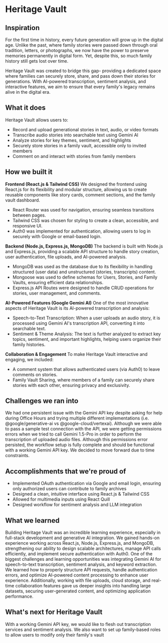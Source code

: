 # Heritage Vault

## Inspiration
For the first time in history, every future generation will grow up in the digital age. Unlike the past, where family stories were passed down through oral tradition, letters, or photographs, we now have the power to preserve memories permanently in digital form. Yet, despite this, so much family history still gets lost over time.

Heritage Vault was created to bridge this gap- providing a dedicated space where families can securely store, share, and pass down their stories for generations. With AI-powered transcription, sentiment analysis, and interactive features, we aim to ensure that every family's legacy remains alive in the digital era.

## What it does
Heritage Vault allows users to:
- Record and upload generational stories in text, audio, or video formats
- Transcribe audio stories into searchable text using Gemini AI
- Analyze stories for key themes, sentiment, and highlights
- Securely store stories in a family vault, accessible only to invited members
- Comment on and interact with stories from family members

## How we built it
**Frontend (React.js & Tailwind CSS)**
We designed the frontend using React.js for its flexibility and modular structure, allowing us to create reusable components like story cards, comment sections, and the family vault dashboard.

- React Router was used for navigation, ensuring seamless transitions between pages.
- Tailwind CSS was chosen for styling to create a clean, accessible, and responsive UI.
- Auth0 was implemented for authentication, allowing users to log in securely with Google or email-based login.

**Backend (Node.js, Express.js, MongoDB)**
The backend is built with Node.js and Express.js, providing a scalable API structure to handle story creation, user authentication, file uploads, and AI-powered analysis.

- MongoDB was used as the database due to its flexibility in handling structured (user data) and unstructured (stories, transcripts) content.
- Mongoose was used to define schemas for Users, Stories, and Family Vaults, ensuring efficient data relationships.
- Express.js API Routes were designed to handle CRUD operations for stories, user management, and comments.

**AI-Powered Features (Google Gemini AI)**
One of the most innovative aspects of Heritage Vault is its AI-powered transcription and analysis:

- Speech-to-Text Transcription: When a user uploads an audio story, it is processed using Gemini AI's transcription API, converting it into searchable text.
- Sentiment & Theme Analysis: The text is further analyzed to extract key topics, sentiment, and important highlights, helping users organize their family histories.

**Collaboration & Engagement**
To make Heritage Vault interactive and engaging, we included:

- A comment system that allows authenticated users (via Auth0) to leave comments on stories.
- Family Vault Sharing, where members of a family can securely share stories with each other, ensuring privacy and exclusivity.

## Challenges we ran into
We had one persistent issue with the Gemini API key despite asking for help during Office Hours and trying multiple different implementations (i.e. @google/generative-ai vs @google-cloud/vertexai). Although we were able to pass a sample test connection with the API, we were getting permissions errors when we tried to call Gemini 1.5-Pro in order to perform the transcription of uploaded audio files. Although this permissions error persisted, the workflow setup is fully complete and should be functional with a working Gemini API key. We decided to move forward due to time constraints. 

## Accomplishments that we're proud of
- Implemented OAuth authentication via Google and email login, ensuring only authorized users can contribute to family archives
- Designed a clean, intuitive interface using React.js & Tailwind CSS
- Allowed for multimedia inputs using React Quill
- Designed workflow for sentiment analysis and LLM integration

## What we learned
Building Heritage Vault was an incredible learning experience, especially in full-stack development and generative AI integration. We gained hands-on experience working across React.js, Node.js, Express.js, and MongoDB, strengthening our ability to design scalable architectures, manage API calls efficiently, and implement secure authentication with Auth0. One of the biggest challenges and learning opportunities was integrating Gemini AI for speech-to-text transcription, sentiment analysis, and keyword extraction. We learned how to properly structure API requests, handle authentication errors, and optimize AI-powered content processing to enhance user experience. Additionally, working with file uploads, cloud storage, and real-time collaboration features gave us deeper insights into handling large datasets, securing user-generated content, and optimizing application performance.

## What's next for Heritage Vault
With a working Gemini API key, we would like to flesh out transcription services and sentiment analysis.
We also want to set up family-based roles to allow users to modify only their family's vault